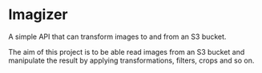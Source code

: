 # Imagizer

A simple API that can transform images to and from an S3 bucket.

The aim of this project is to be able read images from an S3 bucket and
manipulate the result by applying transformations, filters, crops and so on.
